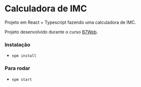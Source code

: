 # Calculadora de IMC

Projeto em React + Typescript fazendo uma calculadora de IMC.

Projeto desenvolvido durante o curso [B7Web](https://www.b7web.com.br).

### Instalação
- `npm install`

### Para rodar
- `npm start`